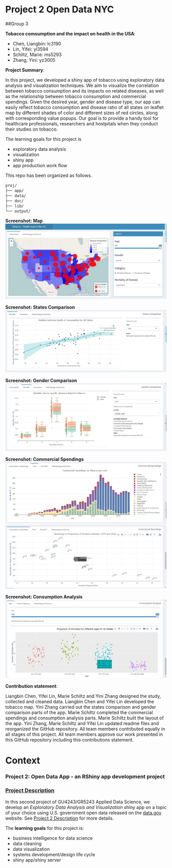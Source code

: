 ﻿# Project 2 Open Data NYC

##Group 3

**Tobacco comsumption and the impact on health in the USA**:

- Chen, Liangbin: lc3190
- Lin, Yifei: yl3594
- Schiltz, Marie: ms5293
- Zhang, Yini: yz3005


**Project Summary**:

In this project, we developed a shiny app of tobacco using exploratory data analysis and visualization techniques. We aim to visualize the correlation between tobacco consumption and its impacts on related diseases, as well as the relationship between tobacco consumption and commercial spendings. Given the desired year, gender and disease type, our app can easily reflect tobacco consumption and disease ratio of all states on leaflet map by different shades of color and different sizes of red circles, along with corresponding value popups. Our goal is to provide a handy tool for healthcare professionals, researchers and hostpitals when they conduct their studies on tobacco.

The learning goals for this project is 
- exploratory data analysis
- visualization
- shiny app
- app production work flow

This repo has been organized as follows.
```
proj/
├── app/
├── data/
├── doc/
├── lib/
└── output/
```

**Screenshot: Map**
![screenshot](https://github.com/TZstatsADS/Spr2017-proj2-grp3/blob/master/output/map.jpg)

**Screenshot: States Comparison**
![screenshot](https://github.com/TZstatsADS/Spr2017-proj2-grp3/blob/master/output/states%20comparison.jpg)

**Screenshot: Gender Comparison**
![screenshot](https://github.com/TZstatsADS/Spr2017-proj2-grp3/blob/master/output/gender%20comparison.jpg)

**Screenshot: Commercial Spendings**
![screenshot](https://github.com/TZstatsADS/Spr2017-proj2-grp3/blob/master/output/commercial%20spending.jpg)
![screenshot](https://github.com/TZstatsADS/Spr2017-proj2-grp3/blob/master/output/commercial%20spending2.jpg)

**Screenshot: Consumption Analysis**
![screenshot](https://github.com/TZstatsADS/Spr2017-proj2-grp3/blob/master/output/consumption%20analysis.jpg)


**Contribution statement**: 

Liangbin Chen, Yifei Lin, Marie Schiltz and Yini Zhang designed the study, collected and cleaned data. Liangbin Chen and Yifei Lin developed the tobacco map. Yini Zhang carried out the states comparison and gender comparison parts of the app. Marie Schiltz completed the commercial spendings and consumption analysis parts. Marie Schiltz built the layout of the app. Yini Zhang, Marie Schiltz and Yifei Lin updated readme files and reorganized the GitHub repository. All team members contributed equally in all stages of this project. All team members approve our work presented in this GitHub repository including this contributions statement.

# Context

### Project 2: Open Data App - an RShiny app development project

### [Project Description](doc/project2_desc.md)

In this second project of GU4243/GR5243 Applied Data Science, we develop an *Exploratory Data Analysis and Visualization* shiny app on a topic of your choice using U.S. government open data released on the [data.gov](https://data.gov/) website. See [Project 2 Description](project2_desc.md) for more details.  

The **learning goals** for this project is:

- business intelligence for data science
- data cleaning
- data visualization
- systems development/design life cycle
- shiny app/shiny server
